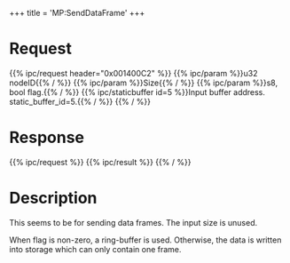 +++
title = 'MP:SendDataFrame'
+++

# Request

{{% ipc/request header="0x001400C2" %}}
{{% ipc/param %}}u32 nodeID{{% / %}}
{{% ipc/param %}}Size{{% / %}}
{{% ipc/param %}}s8, bool flag.{{% / %}}
{{% ipc/staticbuffer id=5 %}}Input buffer address. static_buffer_id=5.{{% / %}}
{{% / %}}

# Response

{{% ipc/request %}}
{{% ipc/result %}}
{{% / %}}

# Description

This seems to be for sending data frames. The input size is unused.

When flag is non-zero, a ring-buffer is used. Otherwise, the data is written into storage which can only contain one frame.
